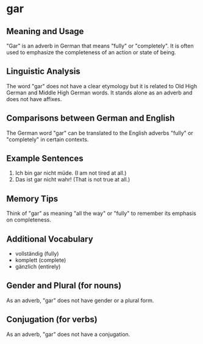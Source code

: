 # gar
## Meaning and Usage
"Gar" is an adverb in German that means "fully" or "completely". It is often used to emphasize the completeness of an action or state of being.

## Linguistic Analysis
The word "gar" does not have a clear etymology but it is related to Old High German and Middle High German words. It stands alone as an adverb and does not have affixes.

## Comparisons between German and English
The German word "gar" can be translated to the English adverbs "fully" or "completely" in certain contexts.

## Example Sentences
1. Ich bin gar nicht müde. (I am not tired at all.)
2. Das ist gar nicht wahr! (That is not true at all.)

## Memory Tips
Think of "gar" as meaning "all the way" or "fully" to remember its emphasis on completeness.

## Additional Vocabulary
- vollständig (fully)
- komplett (complete)
- gänzlich (entirely)

## Gender and Plural (for nouns)
As an adverb, "gar" does not have gender or a plural form.

## Conjugation (for verbs)
As an adverb, "gar" does not have a conjugation.